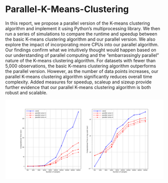 # Parallel-K-Means-Clustering

In this report, we propose a parallel version of the K-means clustering algorithm and implement it using Python’s multiprocessing library. We then run a series of simulations to compare the runtime and speedup between the basic K-means clustering algorithm and our parallel version. We also explore the impact of incorporating more CPUs into our parallel algorithm. Our findings confirm what we intuitively thought would happen based on our understanding of parallel computing and the “embarrassingly parallel” nature of the K-means clustering algorithm. For datasets with fewer than 5,000 observations, the basic K-means clustering algorithm outperforms the parallel version. However, as the number of data points increases, our parallel K-means clustering algorithm significantly reduces overall time complexity. Added measures for speedup, scaleup and sizeup provide further evidence that our parallel K-means clustering algorithm is both robust and scalable.

![](/images/Comput_time_28012020.png)
